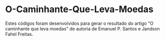 # O-Caminhante-Que-Leva-Moedas
Estes códigos foram desenvolvidos para gerar o resultado do artigo "O caminhante que leva moedas" de autoria de Emanuel P. Santos e Jandson Fahel Freitas.
